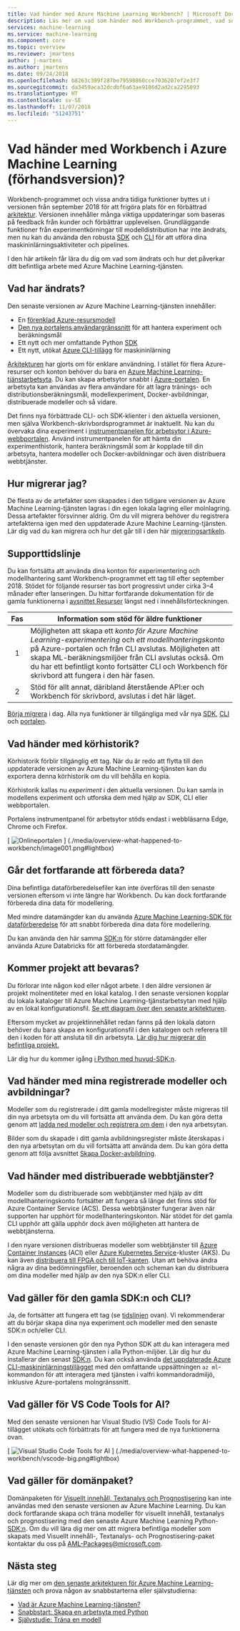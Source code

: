```yaml
---
title: Vad händer med Azure Machine Learning Workbench? | Microsoft Docs
description: Läs mer om vad som händer med Workbench-programmet, vad som har ändrats i Azure Machine Learning och vad supporttidslinjen är.
services: machine-learning
ms.service: machine-learning
ms.component: core
ms.topic: overview
ms.reviewer: jmartens
author: j-martens
ms.author: jmartens
ms.date: 09/24/2018
ms.openlocfilehash: b8263c399f287be79590860cce7036207ef2e3f7
ms.sourcegitcommit: da3459aca32dcdbf6a63ae9186d2ad2ca2295893
ms.translationtype: HT
ms.contentlocale: sv-SE
ms.lasthandoff: 11/07/2018
ms.locfileid: "51243751"
---
```

# <a name="what-is-happening-to-workbench-in-azure-machine-learning-preview"></a>Vad händer med Workbench i Azure Machine Learning (förhandsversion)?

Workbench-programmet och vissa andra tidiga funktioner byttes ut i versionen från september 2018 för att frigöra plats för en förbättrad [arkitektur](concept-azure-machine-learning-architecture.md). Versionen innehåller många viktiga uppdateringar som baseras på feedback från kunder och förbättrar upplevelsen. Grundläggande funktioner från experimentkörningar till modelldistribution har inte ändrats, men nu kan du använda den robusta <a href="https://aka.ms/aml-sdk" target="_blank">SDK</a> och [CLI](reference-azure-machine-learning-cli.md) för att utföra dina maskininlärningsaktiviteter och pipelines.  

I den här artikeln får lära du dig om vad som ändrats och hur det påverkar ditt befintliga arbete med Azure Machine Learning-tjänsten.

## <a name="what-changed"></a>Vad har ändrats?

Den senaste versionen av Azure Machine Learning-tjänsten innehåller:
+ En [förenklad Azure-resursmodell](concept-azure-machine-learning-architecture.md)
+ [Den nya portalens användargränssnitt](how-to-track-experiments.md) för att hantera experiment och beräkningsmål
+ Ett nytt och mer omfattande Python <a href="https://aka.ms/aml-sdk" target="_blank">SDK</a>
+ Ett nytt, utökat [Azure CLI-tillägg](reference-azure-machine-learning-cli.md) för maskininlärning

[Arkitekturen](concept-azure-machine-learning-architecture.md) har gjorts om för enklare användning. I stället för flera Azure-resurser och konton behöver du bara en [Azure Machine Learning-tjänstarbetsyta](concept-azure-machine-learning-architecture.md#workspace).  Du kan skapa arbetsytor snabbt i [Azure-portalen](quickstart-get-started.md).  En arbetsyta kan användas av flera användare för att lagra tränings- och distributionsberäkningsmål, modellexperiment, Docker-avbildningar, distribuerade modeller och så vidare.

Det finns nya förbättrade CLI- och SDK-klienter i den aktuella versionen, men själva Workbench-skrivbordsprogrammet är inaktuellt. Nu kan du övervaka dina experiment i [instrumentpanelen för arbetsytor i Azure-webbportalen](how-to-track-experiments.md#view-the-experiment-in-the-azure-portal). Använd instrumentpanelen för att hämta din experimenthistorik, hantera beräkningsmål som är kopplade till din arbetsyta, hantera modeller och Docker-avbildningar och även distribuera webbtjänster.

## <a name="how-do-i-migrate"></a>Hur migrerar jag?

De flesta av de artefakter som skapades i den tidigare versionen av Azure Machine Learning-tjänsten lagras i din egen lokala lagring eller molnlagring. Dessa artefakter försvinner aldrig. Om du vill migrera behöver du registrera artefakterna igen med den uppdaterade Azure Machine Learning-tjänsten. Lär dig vad du kan migrera och hur det går till i den här [migreringsartikeln](how-to-migrate.md).

<a name="timeline"></a>

## <a name="support-timeline"></a>Supporttidslinje

Du kan fortsätta att använda dina konton för experimentering och modellhantering samt Workbench-programmet ett tag till efter september 2018. Stödet för följande resurser tas bort progressivt under cirka 3–4 månader efter lanseringen. Du hittar fortfarande dokumentation för de gamla funktionerna i [avsnittet Resurser](../desktop-workbench/tutorial-classifying-iris-part-1.md) längst ned i innehållsförteckningen.

|Fas|Information som stöd för äldre funktioner|
|:---:|----------------|
|1|Möjligheten att skapa ett _konto för Azure Machine Learning-experimentering_ och _ett modellhanteringskonto_ på Azure-portalen och från CLI avslutas. Möjligheten att skapa ML-beräkningsmiljöer från CLI avslutas också. Om du har ett befintligt konto fortsätter CLI och Workbench för skrivbord att fungera i den här fasen.|
|2|Stöd för allt annat, däribland återstående API:er och Workbench för skrivbord, avslutas i det här läget.|

[Börja migrera](how-to-migrate.md) i dag. Alla nya funktioner är tillgängliga med vår nya <a href="https://aka.ms/aml-sdk" target="_blank">SDK</a>, [CLI](reference-azure-machine-learning-cli.md) och [portalen](quickstart-get-started.md).

## <a name="what-about-run-histories"></a>Vad händer med körhistorik?

Körhistorik förblir tillgänglig ett tag. När du är redo att flytta till den uppdaterade versionen av Azure Machine Learning-tjänsten kan du exportera denna körhistorik om du vill behålla en kopia.

Körhistorik kallas nu _experiment_ i den aktuella versionen. Du kan samla in modellens experiment och utforska dem med hjälp av SDK, CLI eller webbportalen.

Portalens instrumentpanel för arbetsytor stöds endast i webbläsarna Edge, Chrome och Firefox.

[ ![Onlineportalen](./media/overview-what-happened-to-workbench/image001.png) ] (./media/overview-what-happened-to-workbench/image001.png#lightbox)


## <a name="can-i-still-prep-data"></a>Går det fortfarande att förbereda data?

Dina befintliga dataförberedelsefiler kan inte överföras till den senaste versionen eftersom vi inte längre har Workbench. Du kan dock fortfarande förbereda dina data för modellering.  

Med mindre datamängder kan du använda <a href="https://aka.ms/aml-sdk" target="_blank">Azure Machine Learning-SDK för dataförberedelse</a> för att snabbt förbereda dina data före modellering. 

Du kan använda den här samma <a href="https://aka.ms/aml-sdk" target="_blank">SDK:n</a> för större datamängder eller använda Azure Databricks för att förbereda stordatamängder. 

## <a name="will-projects-persist"></a>Kommer projekt att bevaras?

Du förlorar inte någon kod eller något arbete. I den äldre versionen är projekt molnentiteter med en lokal katalog. I den senaste versionen kopplar du lokala kataloger till Azure Machine Learning-tjänstarbetsytan med hjälp av en lokal konfigurationsfil. [Se ett diagram över den senaste arkitekturen](concept-azure-machine-learning-architecture.md).

Eftersom mycket av projektinnehållet redan fanns på den lokala datorn behöver du bara skapa en konfigurationsfil i den katalogen och referera till den i koden för att ansluta till din arbetsyta. [Lär dig hur migrerar din befintliga projekt.](how-to-migrate.md#projects)

Lär dig hur du kommer igång [i Python med huvud-SDK:n](quickstart-get-started.md).

## <a name="what-about-my-registers-models-and-images"></a>Vad händer med mina registrerade modeller och avbildningar?
 
Modeller som du registrerade i ditt gamla modellregister måste migreras till din nya arbetsyta om du vill fortsätta att använda dem. Du kan göra detta genom att [ladda ned modeller och registrera om dem](how-to-migrate.md) i den nya arbetsytan. 

Bilder som du skapade i ditt gamla avbildningsregister måste återskapas i den nya arbetsytan om du vill fortsätta att använda dem. Du kan göra detta genom att följa avsnittet [Skapa Docker-avbildning](how-to-deploy-to-aci.md#configure-an-image). 

## <a name="what-about-deployed-web-services"></a>Vad händer med distribuerade webbtjänster?

Modeller som du distribuerade som webbtjänster med hjälp av ditt modellhanteringskonto fortsätter att fungera så länge det finns stöd för Azure Container Service (ACS). Dessa webbtjänster fungerar även när supporten har upphört för modellhanteringskonton. När stödet för det gamla CLI upphör att gälla upphör dock även möjligheten att hantera de webbtjänsterna.

I den nyare versionen distribueras modeller som webbtjänster till [Azure Container Instances](how-to-deploy-to-aci.md) (ACI) eller [Azure Kubernetes Service](how-to-deploy-to-aks.md)-kluster (AKS). Du kan även [distribuera till FPGA och till IoT-kanten](how-to-deploy-and-where.md). Utan att behöva ändra några av dina bedömningsfiler, beroenden och scheman kan du distribuera om dina modeller med hjälp av den nya SDK:n eller CLI. 

## <a name="what-about-the-old-sdk--cli"></a>Vad gäller för den gamla SDK:n och CLI?

Ja, de fortsätter att fungera ett tag (se [tidslinjen](#timeline) ovan). Vi rekommenderar att du börjar skapa dina nya experiment och modeller med den senaste SDK:n och/eller CLI.

I den senaste versionen gör den nya Python SDK att du kan interagera med Azure Machine Learning-tjänsten i alla Python-miljöer. Lär dig hur du installerar den senast <a href="https://aka.ms/aml-sdk" target="_blank">SDK:n</a>.  Du kan också använda [det uppdaterade Azure CLI-maskininlärningstillägget](reference-azure-machine-learning-cli.md) med den omfattande uppsättningen `az ml`-kommandon för att interagera med tjänsten i valfri kommandoradmiljö, inklusive Azure-portalens molngränssnitt.

## <a name="what-about-vs-code-tools-for-ai"></a>Vad gäller för VS Code Tools for AI?

Med den senaste versionen har Visual Studio (VS) Code Tools for AI-tillägget utökats och förbättrats för att fungera med de nya funktionerna ovan.

[ ![Visual Studio Code Tools for AI](./media/overview-what-happened-to-workbench/vscode.png) ] (./media/overview-what-happened-to-workbench/vscode-big.png#lightbox)

## <a name="what-about-domain-packages"></a>Vad gäller för domänpaket?

Domänpaketen för [Visuellt innehåll, Textanalys och Prognostisering](../desktop-workbench/reference-python-package-overview.md) kan inte användas med den senaste versionen av Azure Machine Learning. Du kan dock fortfarande skapa och träna modeller för visuellt innehåll, textanalys och prognostisering med den senaste Azure Machine Learning Python-<a href="https://aka.ms/aml-sdk" target="_blank">SDK:n</a>. Om du vill lära dig mer om att migrera befintliga modeller som skapats med Visuellt innehåll-, Textanalys- och Prognostisering-paket kontaktar du oss på [AML-Packages@microsoft.com](mailto:AML-Packages@microsoft.com).

## <a name="next-steps"></a>Nästa steg

Lär dig mer om [den senaste arkitekturen för Azure Machine Learning-tjänsten](concept-azure-machine-learning-architecture.md) och prova någon av snabbstarterna eller självstudierna:

* [Vad är Azure Machine Learning-tjänsten?](overview-what-is-azure-ml.md)
* [Snabbstart: Skapa en arbetsyta med Python](quickstart-get-started.md)
* [Självstudie: Träna en modell](tutorial-train-models-with-aml.md)
